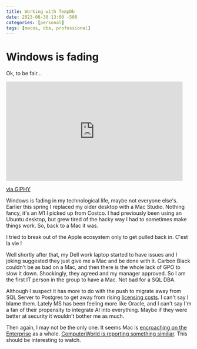 ```yaml
---
title: Working with TempDb
date: 2023-08-30 13:00 -500
categories: [personal]
tags: [macos, dba, professional]
---
```


# Windows is fading

Ok, to be fair...

<iframe src="https://giphy.com/embed/Nl6T837bDWE1DPczq3" width="480" height="270" frameBorder="0" class="giphy-embed" allowFullScreen></iframe><p><a href="https://giphy.com/gifs/letterkenny-to-be-fair-Nl6T837bDWE1DPczq3">via GIPHY</a></p>

Windows is fading in my technological life, maybe not everyone else's. Earlier this spring I replaced my older desktop with a Mac Studio. Nothing fancy, it's an M1 I picked up from Costco. I had previously been using an Ubuntu desktop, but grew tired of the hacky way I had to sometimes make things work. So, back to a Mac it was. 

I tried to break out of the Apple ecosystem only to get pulled back in. C'est la vie !

Well shortly after that, my Dell work laptop started to have issues and I joking suggested they just give me a Mac and be done with it. Carbon Black couldn't be as bad on a Mac, and then there is the whole lack of GPO to slow it down. Shockingly, they agreed and my manager approved. So I am the first IT person in the group to have a Mac. Not bad for a SQL DBA. 

Although I suspect it has more to do with the push to migrate away from SQL Server to Postgres to get away from rising [licensing costs](https://www.theregister.com/2022/11/23/sql_server_2022_price_rises/). I can't say I blame them. Lately MS has been feeling more like Oracle, and I can't say I'm a fan of their propensity to integrate AI into everything. Maybe if they were better at security it wouldn't bother me as much. 

Then again, I may not be the only one. It seems Mac is [encroaching on the Enterprise](https://appleinsider.com/articles/23/08/29/apple-hardware-is-a-benefit-to-enterprise-survey-reveals) as a whole. [ComputerWorld is reporting something similiar](https://www.computerworld.com/article/3705669/idc-sees-big-enterprise-shift-to-macs-over-next-12-months.html). This should be interesting to watch. 